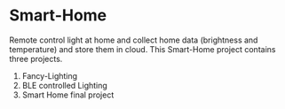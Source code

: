 # Smart-Home
Remote control light at home and collect home data (brightness and temperature) and store them in cloud.
This Smart-Home project contains three projects.
1. Fancy-Lighting
2. BLE controlled Lighting
3. Smart Home final project

